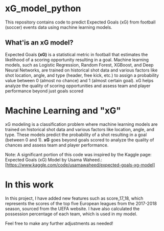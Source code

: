 # xG_model_python
This repository contains code to predict Expected Goals (xG) from football (soccer) events data using machine learning models.
## What'is an xG model?
Expected Goals **(xG)** is a statistical metric in football that estimates the likelihood of a scoring opportunity resulting in a goal. Machine learning models, such as Logistic Regression, Random Forest, XGBoost, and Deep Neural Networks, are trained on historical shot data and various factors like shot location, angle, and type (header, free kick, etc.) to assign a probability value between 0 (almost no chance) and 1 (almost certain goal). xG helps analyze the quality of scoring opportunities and assess team and player performance beyond just goals scored
# Machine Learning  and "xG"
xG modeling is a classification problem where machine learning models are trained on historical shot data and various factors like location, angle, and type. These models predict the probability of a shot resulting in a goal (between 0 and 1). **xG** goes beyond goals scored to analyze the quality of chances and assess team and player performance.

Note: A significant portion of this code was inspired by the Kaggle page: Expected Goals (xG) Model by Usama Waheed.: [https://www.kaggle.com/code/usamawaheed/expected-goals-xg-model]
# In this work 
In this project, I have added new features such as score_17_18, which represents the scores of the top five European leagues from the 2017-2018 season, sourced from the UEFA website. I have also calculated the possession percentage of each team, which is used in my model.

Feel free to make any further adjustments as needed!
